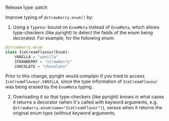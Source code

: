 Release type: patch

Improve typing of `@strawberry.enum()` by:

1. Using a `TypeVar` bound on `EnumMeta` instead of `EnumMeta`, which allows type-checkers (like pyright)
   to detect the fields of the enum being decorated. For example, for the following enum:

```python
@strawberry.enum
class IceCreamFlavour(Enum):
    VANILLA = "vanilla"
    STRAWBERRY = "strawberry"
    CHOCOLATE = "chocolate"
```

   Prior to this change, pyright would complain if you tried to access
   `IceCreamFlavour.VANILLA`, since the type information of `IceCreamFlavour` was being
   erased by the `EnumMeta` typing  .

2. Overloading it so that type-checkers (like pyright) knows in what cases it returns a decorator
   (when it's called with keyword arguments, e.g. `@strawberry.enum(name="IceCreamFlavor")`),
   versus when it returns the original enum type (without keyword arguments.
